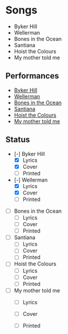 # Songs

* Byker Hill
* Wellerman
* Bones in the Ocean
* Santiana
* Hoist the Colours
* My mother told me

## Performances

* [Byker Hill](https://www.youtube.com/watch?v=ejsOuhpM2NQ)
* [Wellerman](https://www.youtube.com/watch?v=qP-7GNoDJ5c)
* [Bones in the Ocean](https://www.youtube.com/watch?v=Qy_B6-seDqY)
* [Santiana](https://www.youtube.com/watch?v=oWx7O9bUnMg)
* [Hoist the Colours](https://www.youtube.com/watch?v=-7LnKnDg8TI)
* [My mother told me](https://www.youtube.com/watch?v=2iUmoxYrIsE)

## Status

- [-] Byker Hill
  - [X] Lyrics
  - [X] Cover
  - [ ] Printed
- [-] Wellerman
  - [X] Lyrics
  - [X] Cover
  - [ ] Printed
- [ ] Bones in the Ocean
  - [ ] Lyrics
  - [ ] Cover
  - [ ] Printed
- [ ] Santiana
  - [ ] Lyrics
  - [ ] Cover
  - [ ] Printed
- [ ] Hoist the Colours
  - [ ] Lyrics
  - [ ] Cover
  - [ ] Printed
- [ ] My mother told me
  - [ ] Lyrics
  - [ ] Cover
  - [ ] Printed



